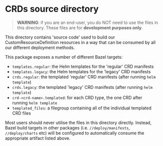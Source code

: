 # CRDs source directory

> **WARNING**: if you are an end-user, you do NOT need to use the files in this
> directory. These files are for **development purposes only**.

This directory contains 'source code' used to build our CustomResourceDefinition
resources in a way that can be consumed by all our different deployment methods.

This package exposes a number of different Bazel targets:

* `templates.regular`: the Helm templates for the 'regular' CRD manifests
* `templates.legacy`: the Helm templates for the 'legacy' CRD manifests
* `crds.regular`: the templated 'regular' CRD manifests (after running `helm template`)
* `crds.legacy`: the templated 'legacy' CRD manifests (after running `helm template`)
* `crd-<crd-name>.templated`: for each CRD type, the one CRD after running `helm template`
* `templated_files`: a filegroup containing all of the individual templated CRD files

Most users should never utilise the files in this directory directly. Instead, Bazel
build targets in other packages (i.e. `//deploy/manifests`, `//deploy/charts` etc)
will be configured to automatically consume the appropriate artifact listed above.
